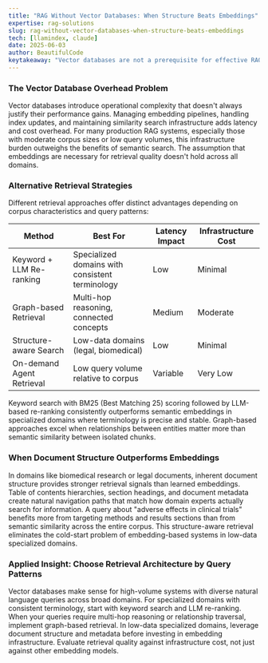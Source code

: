 ```yaml
---
title: "RAG Without Vector Databases: When Structure Beats Embeddings"
expertise: rag-solutions
slug: rag-without-vector-databases-when-structure-beats-embeddings
tech: [llamindex, claude]
date: 2025-06-03
author: BeautifulCode
keytakeaway: "Vector databases are not a prerequisite for effective RAG (Retrieval-Augmented Generation) systems; choosing retrieval strategies based on domain characteristics, query patterns, and infrastructure constraints often yields better cost-performance trade-offs than defaulting to semantic search."
---
```


### The Vector Database Overhead Problem

Vector databases introduce operational complexity that doesn't always justify their performance gains. Managing embedding pipelines, handling index updates, and maintaining similarity search infrastructure adds latency and cost overhead. For many production RAG systems, especially those with moderate corpus sizes or low query volumes, this infrastructure burden outweighs the benefits of semantic search. The assumption that embeddings are necessary for retrieval quality doesn't hold across all domains.

### Alternative Retrieval Strategies

Different retrieval approaches offer distinct advantages depending on corpus characteristics and query patterns:

| Method | Best For | Latency Impact | Infrastructure Cost |
|--------|----------|----------------|---------------------|
| Keyword + LLM Re-ranking | Specialized domains with consistent terminology | Low | Minimal |
| Graph-based Retrieval | Multi-hop reasoning, connected concepts | Medium | Moderate |
| Structure-aware Search | Low-data domains (legal, biomedical) | Low | Minimal |
| On-demand Agent Retrieval | Low query volume relative to corpus | Variable | Very Low |

Keyword search with BM25 (Best Matching 25) scoring followed by LLM-based re-ranking consistently outperforms semantic embeddings in specialized domains where terminology is precise and stable. Graph-based approaches excel when relationships between entities matter more than semantic similarity between isolated chunks.

### When Document Structure Outperforms Embeddings

In domains like biomedical research or legal documents, inherent document structure provides stronger retrieval signals than learned embeddings. Table of contents hierarchies, section headings, and document metadata create natural navigation paths that match how domain experts actually search for information. A query about "adverse effects in clinical trials" benefits more from targeting methods and results sections than from semantic similarity across the entire corpus. This structure-aware retrieval eliminates the cold-start problem of embedding-based systems in low-data specialized domains.

### Applied Insight: Choose Retrieval Architecture by Query Patterns

Vector databases make sense for high-volume systems with diverse natural language queries across broad domains. For specialized domains with consistent terminology, start with keyword search and LLM re-ranking. When your queries require multi-hop reasoning or relationship traversal, implement graph-based retrieval. In low-data specialized domains, leverage document structure and metadata before investing in embedding infrastructure. Evaluate retrieval quality against infrastructure cost, not just against other embedding models.